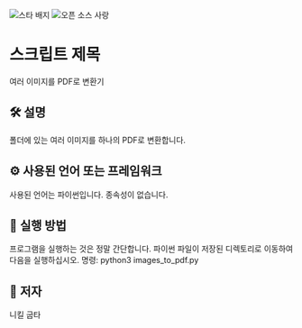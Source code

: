 <!--이 부분을 삭제하지 마십시오-->
![스타 배지](https://img.shields.io/static/v1?label=%F0%9F%8C%9F&message=If%20Useful&style=style=flat&color=BC4E99)
![오픈 소스 사랑](https://badges.frapsoft.com/os/v1/open-source.svg?v=103)

# 스크립트 제목
여러 이미지를 PDF로 변환기

## 🛠️ 설명
<!--아래 줄을 삭제하고 원하는 내용을 추가하십시오-->
폴더에 있는 여러 이미지를 하나의 PDF로 변환합니다.

## ⚙️ 사용된 언어 또는 프레임워크
<!--아래 줄을 삭제하고 원하는 내용을 추가하십시오-->
사용된 언어는 파이썬입니다. 종속성이 없습니다.

## 🌟 실행 방법
<!--아래 줄을 삭제하고 원하는 내용을 추가하십시오-->
프로그램을 실행하는 것은 정말 간단합니다. 파이썬 파일이 저장된 디렉토리로 이동하여 다음을 실행하십시오.
명령: python3 images_to_pdf.py

## 🤖 저자
<!--아래 줄을 삭제하고 원하는 내용을 추가하십시오-->
니킬 굽타
